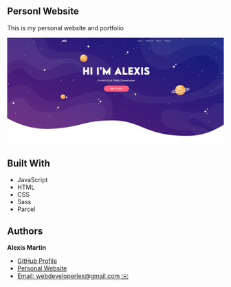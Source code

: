 ## **Personl Website**

This is my personal website and portfolio

<img src="./src/assets/images/homepage.jpeg" alt="homepage" width="800"/>

## Built With

- JavaScript
- HTML
- CSS
- Sass
- Parcel

## Authors

**Alexis Martin**

- [GitHub Profile](https://github.com/webdevlex)
- [Personal Website](https://webdevlex.com/)
- [Email: webdeveloperlex@gmail.<area>com ✉️](mailto:webdeveloperlex@gmail.com?subject=Listening-Lobby 'webdeveloperlex@gmail.com')
